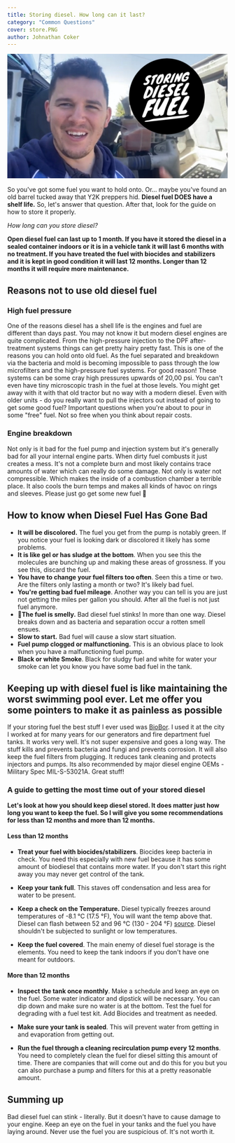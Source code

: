 ```yaml
---
title: Storing diesel. How long can it last?
category: "Common Questions"
cover: store.PNG
author: Johnathan Coker
---
```


![toolbox and truck](./store.PNG)

So you've got some fuel you want to hold onto. Or... maybe you've found an old barrel tucked away that Y2K preppers hid. **Diesel fuel DOES have a shelf life.** So, let's answer that question. After that, look for the guide on how to store it properly.

_How long can you store diesel?_

**Open diesel fuel can last up to 1 month. If you have it stored the diesel in a sealed container indoors or it is in a vehicle tank it will last 6 months with no treatment. If you have treated the fuel with biocides and stabilizers and it is kept in good condition it will last 12 months. Longer than 12 months it will require more maintenance.**

## Reasons not to use old diesel fuel

### High fuel pressure

One of the reasons diesel has a shell life is the engines and fuel are different than days past. You may not know it but modern diesel engines are quite complicated. From the high-pressure injection to the DPF after-treatment systems things can get pretty hairy pretty fast. This is one of the reasons you can hold onto old fuel. As the fuel separated and breakdown via the bacteria and mold is becoming impossible to pass through the low microfilters and the high-pressure fuel systems. For good reason! These systems can be some cray high pressures upwards of 20,00 psi. You can't even have tiny microscopic trash in the fuel at those levels. You might get away with it with that old tractor but no way with a modern diesel. Even with older units - do you really want to pull the injectors out instead of going to get some good fuel? Important questions when you're about to pour in some "free" fuel. Not so free when you think about repair costs.

### Engine breakdown

Not only is it bad for the fuel pump and injection system but it's generally bad for all your internal engine parts. When dirty fuel combusts it just creates a mess. It's not a complete burn and most likely contains trace amounts of water which can really do some damage. Not only is water not compressible. Which makes the inside of a combustion chamber a terrible place. It also cools the burn temps and makes all kinds of havoc on rings and sleeves. Please just go get some new fuel 🙏

## How to know when Diesel Fuel Has Gone Bad

- **It will be discolored.** The fuel you get from the pump is notably green. If you notice your fuel is looking dark or discolored it likely has some problems.
- **It is like gel or has sludge at the bottom**. When you see this the molecules are bunching up and making these areas of grossness. If you see this, discard the fuel.
- **You have to change your fuel filters too often**. Seen this a time or two. Are the filters only lasting a month or two? It's likely bad fuel.
- **You're getting bad fuel mileage**. Another way you can tell is you are just not getting the miles per gallon you should. After all the fuel is not just fuel anymore.
- 👃**The fuel is smelly.** Bad diesel fuel stinks! In more than one way. Diesel breaks down and as bacteria and separation occur a rotten smell ensues.
- **Slow to start.** Bad fuel will cause a slow start situation.
- **Fuel pump clogged or malfunctioning.** This is an obvious place to look when you have a malfunctioning fuel pump.
- **Black or white Smoke**. Black for sludgy fuel and white for water your smoke can let you know you have some bad fuel in the tank.

## Keeping up with diesel fuel is like maintaining the worst swimming pool ever. Let me offer you some pointers to make it as painless as possible

If your storing fuel the best stuff I ever used was [BioBor](https://amzn.to/2U5AEn2). I used it at the city I worked at for many years for our generators and fire department fuel tanks. It works very well. It's not super expensive and goes a long way. The stuff kills and prevents bacteria and fungi and prevents corrosion. It will also keep the fuel filters from plugging. It reduces tank cleaning and protects injectors and pumps. Its also recommended by major diesel engine OEMs - Military Spec MIL-S-53021A. Great stuff!

### A guide to getting the most time out of your stored diesel

**Let's look at how you should keep diesel stored. It does matter just how long you want to keep the fuel. So I will give you some recommendations for less than 12 months and more than 12 months.**

#### Less than 12 months

- **Treat your fuel with biocides/stabilizers**. Biocides keep bacteria in check. You need this especially with new fuel because it has some amount of biodiesel that contains more water. If you don't start this right away you may never get control of the tank.

- **Keep your tank full**. This staves off condensation and less area for water to be present.

- **Keep a check on the Temperature.** Diesel typically freezes around temperatures of -8.1 °C (17.5 °F), You will want the temp above that. Diesel can flash between 52 and 96 °C (130 - 204 °F) [source](http://knowhow.napaonline.com/at-what-temperature-does-diesel-fuel-gel/#:~:text=It's%20right%20at%20the%20freezing,how%20colder%20weather%20affects%20fuel). Diesel shouldn't be subjected to sunlight or low temperatures.

- **Keep the fuel covered**. The main enemy of diesel fuel storage is the elements. You need to keep the tank indoors if you don't have one meant for outdoors.

#### More than 12 months

- **Inspect the tank once monthly**. Make a schedule and keep an eye on the fuel. Some water indicator and dipstick will be necessary. You can dip down and make sure no water is at the bottom. Test the fuel for degrading with a fuel test kit. Add Biocides and treatment as needed.

- **Make sure your tank is sealed**. This will prevent water from getting in and evaporation from getting out.

- **Run the fuel through a cleaning recirculation pump every 12 months**. You need to completely clean the fuel for diesel sitting this amount of time. There are companies that will come out and do this for you but you can also purchase a pump and filters for this at a pretty reasonable amount.

## Summing up

Bad diesel fuel can stink - literally. But it doesn't have to cause damage to your engine. Keep an eye on the fuel in your tanks and the fuel you have laying around. Never use the fuel you are suspicious of. It's not worth it.

